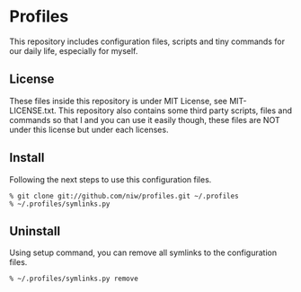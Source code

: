 Profiles
========

This repository includes configuration files, scripts and tiny commands for our daily life, especially for myself.

License
-------

These files inside this repository is under MIT License, see MIT-LICENSE.txt.
This repository also contains some third party scripts, files and commands so that I and you can use it easily though, these files are NOT under this license but under each licenses.

Install
-------

Following the next steps to use this configuration files.

    % git clone git://github.com/niw/profiles.git ~/.profiles
    % ~/.profiles/symlinks.py

Uninstall
---------

Using setup command, you can remove all symlinks to the configuration files.

    % ~/.profiles/symlinks.py remove
